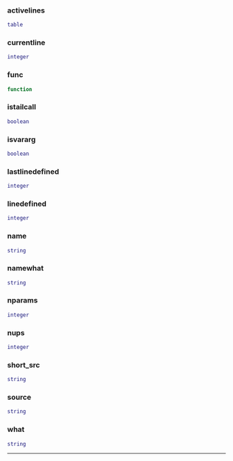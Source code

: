 
### activelines


```lua
table
```

### currentline


```lua
integer
```

### func


```lua
function
```

### istailcall


```lua
boolean
```

### isvararg


```lua
boolean
```

### lastlinedefined


```lua
integer
```

### linedefined


```lua
integer
```

### name


```lua
string
```

### namewhat


```lua
string
```

### nparams


```lua
integer
```

### nups


```lua
integer
```

### short_src


```lua
string
```

### source


```lua
string
```

### what


```lua
string
```


---

